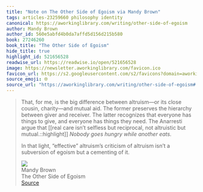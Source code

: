 ```yaml
---
title: "Note on The Other Side of Egoism via Mandy Brown"
tags: articles-23259660 philosophy identity
canonical: https://aworkinglibrary.com/writing/other-side-of-egoism
author: Mandy Brown
author_id: 560e5abfd4b0da7affd5d156d215b580
book: 27246260
book_title: "The Other Side of Egoism"
hide_title: true
highlight_id: 521656528
readwise_url: https://readwise.io/open/521656528
image: https://newsletter.aworkinglibrary.com/favicon.ico
favicon_url: https://s2.googleusercontent.com/s2/favicons?domain=aworkinglibrary.com
source_emoji: 🌐
source_url: "https://aworkinglibrary.com/writing/other-side-of-egoism#:~:text=That%2C%20for%20me%2C,cementing%20of%20it."
---
```


> That, for me, is the big difference between altruism—or its close cousin, charity—and mutual aid. The former preserves the hierarchy between giver and receiver. The latter recognizes that everyone has things to give, and everyone has things they need. The Anarresti argue that [[real care isn’t selfless but reciprocal, not altruistic but mutual.::highlight]] *Nobody goes hungry while another eats.*
> 
> In that light, “effective” altruism’s criticism of altruism isn’t a subversion of egoism but a cementing of it.
> <div class="quoteback-footer"><div class="quoteback-avatar"><img class="mini-favicon" src="https://s2.googleusercontent.com/s2/favicons?domain=aworkinglibrary.com"></div><div class="quoteback-metadata"><div class="metadata-inner"><span style="display:none">FROM:</span><div aria-label="Mandy Brown" class="quoteback-author"> Mandy Brown</div><div aria-label="The Other Side of Egoism" class="quoteback-title"> The Other Side of Egoism</div></div></div><div class="quoteback-backlink"><a target="_blank" aria-label="go to the full text of this quotation" rel="noopener" href="https://aworkinglibrary.com/writing/other-side-of-egoism#:~:text=That%2C%20for%20me%2C,cementing%20of%20it." class="quoteback-arrow"> Source</a></div></div>
